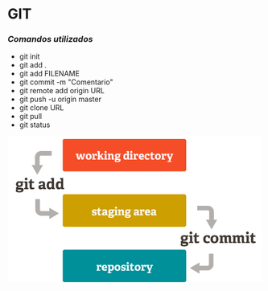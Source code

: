 # GIT
### _Comandos utilizados_

 * git init
 * git add .
 * git add FILENAME
 * git commit -m "Comentario"
 * git remote add origin URL
 * git push -u origin master
 * git clone URL
 * git pull
 * git status

![GitHub Logo](/img/index1@2x.png)
